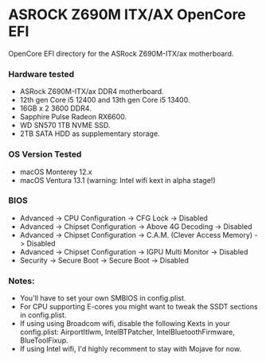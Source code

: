 # ASROCK Z690M ITX/AX OpenCore EFI
OpenCore EFI directory for the ASRock Z690M-ITX/ax motherboard.


### Hardware tested

- ASRock Z690M-ITX/ax DDR4 motherboard.
- 12th gen Core i5 12400 and 13th gen Core i5 13400.
- 16GB x 2 3600 DDR4.
- Sapphire Pulse Radeon RX6600.
- WD SN570 1TB NVME SSD.
- 2TB SATA HDD as supplementary storage.


### OS Version Tested

- macOS Monterey 12.x
- macOS Ventura 13.1 (warning: Intel wifi kext in alpha stage!)


### BIOS

- Advanced -> CPU Configuration -> CFG Lock -> Disabled
- Advanced -> Chipset Configuration -> Above 4G Decoding -> Disabled
- Advanced -> Chipset Configuration -> C.A.M. (Clever Access Memory) -> Disabled
- Advanced -> Chipset Configuration -> IGPU Multi Monitor -> Disabled
- Security -> Secure Boot -> Secure Boot -> Disabled


### Notes:
- You'll have to set your own SMBIOS in config.plist.
- For CPU supporting E-cores you might want to tweak the SSDT sections in config.plist.
- If using using Broadcom wifi, disable the following Kexts in your config.plist: AirportItlwm, IntelBTPatcher, IntelBluetoothFirmware, BlueToolFixup.
- If using Intel wifi, I'd highly recomment to stay with Mojave for now.
